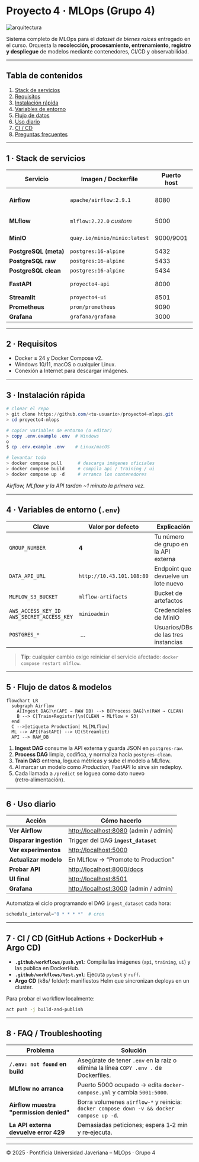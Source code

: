 # Proyecto 4 · MLOps (Grupo 4)

![arquitectura](docs/architecture.svg)

Sistema completo de MLOps para el *dataset de bienes raíces* entregado en el curso.  Orquesta la **recolección, procesamiento, entrenamiento, registro y despliegue** de modelos mediante contenedores, CI/CD y observabilidad.

---

## Tabla de contenidos

1. [Stack de servicios](#stack)
2. [Requisitos](#requisitos)
3. [Instalación rápida](#instalacion)
4. [Variables de entorno](#env)
5. [Flujo de datos](#flujo)
6. [Uso diario](#uso)
7. [CI / CD](#cicd)
8. [Preguntas frecuentes](#faq)

---

<a id="stack"></a>

## 1 · Stack de servicios

| Servicio              | Imagen / Dockerfile          | Puerto host | Descripción                                      |
| --------------------- | ---------------------------- | ----------- | ------------------------------------------------ |
| **Airflow**           | `apache/airflow:2.9.1`       | 8080        | Orquestador de *DAGs* de ingestión/entrenamiento |
| **MLflow**            | `mlflow:2.22.0` *custom*     | 5000        | Tracking & Model Registry                        |
| **MinIO**             | `quay.io/minio/minio:latest` | 9000/9001   | S3 compatible – artefactos de MLflow             |
| **PostgreSQL (meta)** | `postgres:16-alpine`         | 5432        | Metadatos de MLflow                              |
| **PostgreSQL raw**    | `postgres:16-alpine`         | 5433        | Datos crudos                                     |
| **PostgreSQL clean**  | `postgres:16-alpine`         | 5434        | Datos limpios                                    |
| **FastAPI**           | `proyecto4-api`              | 8000        | Infiere con el último modelo *Production*        |
| **Streamlit**         | `proyecto4-ui`               | 8501        | UI para usuarios finales                         |
| **Prometheus**        | `prom/prometheus`            | 9090        | Métricas                                         |
| **Grafana**           | `grafana/grafana`            | 3000        | Dashboards                                       |

---

<a id="requisitos"></a>

## 2 · Requisitos

* Docker ≥ 24 y Docker Compose v2.
* Windows 10/11, macOS o cualquier Linux.
* Conexión a Internet para descargar imágenes.

---

<a id="instalacion"></a>

## 3 · Instalación rápida

```powershell
# clonar el repo
> git clone https://github.com/<tu‑usuario>/proyecto4-mlops.git
> cd proyecto4-mlops

# copiar variables de entorno (o editar)
> copy .env.example .env  # Windows
o
$ cp .env.example .env    # Linux/macOS

# levantar todo
> docker compose pull      # descarga imágenes oficiales
> docker compose build     # compila api / training / ui
> docker compose up -d     # arranca los contenedores
```

*Airflow, MLflow y la API tardan \~1 minuto la primera vez.*

---

<a id="env"></a>

## 4 · Variables de entorno (`.env`)

| Clave                                          | Valor por defecto         | Explicación                          |
| ---------------------------------------------- | ------------------------- | ------------------------------------ |
| `GROUP_NUMBER`                                 | **4**                     | Tu número de grupo en la API externa |
| `DATA_API_URL`                                 | `http://10.43.101.108:80` | Endpoint que devuelve un lote nuevo  |
| `MLFLOW_S3_BUCKET`                             | `mlflow-artifacts`        | Bucket de artefactos                 |
| `AWS_ACCESS_KEY_ID`<br>`AWS_SECRET_ACCESS_KEY` | `minioadmin`              | Credenciales de MinIO                |
| `POSTGRES_*`                                   |  …                        | Usuarios/DBs de las tres instancias  |

> **Tip:** cualquier cambio exige reiniciar el servicio afectado: `docker compose restart mlflow`.

---

<a id="flujo"></a>

## 5 · Flujo de datos & modelos

```mermaid
flowchart LR
  subgraph Airflow
    A[Ingest DAG]\n(API → RAW DB) --> B[Process DAG]\n(RAW → CLEAN)
    B --> C[Train+Register]\n(CLEAN → MLflow + S3)
  end
  C -->|etiqueta Production| ML[MLflow]
  ML --> API(FastAPI) --> UI(Streamlit)
  API --> RAW_DB
```

1. **Ingest DAG** consume la API externa y guarda JSON en `postgres-raw`.
2. **Process DAG** limpia, codifica, y normaliza hacia `postgres-clean`.
3. **Train DAG** entrena, loguea métricas y sube el modelo a MLflow.
4. Al marcar un modelo como *Production*, FastAPI lo sirve sin redeploy.
5. Cada llamada a `/predict` se loguea como dato nuevo (retro‑alimentación).

---

<a id="uso"></a>

## 6 · Uso diario

| Acción                 | Cómo hacerlo                                                   |
| ---------------------- | -------------------------------------------------------------- |
| **Ver Airflow**        | [http://localhost:8080](http://localhost:8080) (admin / admin) |
| **Disparar ingestión** | Trigger del DAG **`ingest_dataset`**                           |
| **Ver experimentos**   | [http://localhost:5000](http://localhost:5000)                 |
| **Actualizar modelo**  | En MLflow → “Promote to Production”                            |
| **Probar API**         | [http://localhost:8000/docs](http://localhost:8000/docs)       |
| **UI final**           | [http://localhost:8501](http://localhost:8501)                 |
| **Grafana**            | [http://localhost:3000](http://localhost:3000) (admin / admin) |

Automatiza el ciclo programando el DAG `ingest_dataset` cada hora:

```python
schedule_interval="0 * * * *"  # cron
```

---

<a id="cicd"></a>

## 7 · CI / CD (GitHub Actions + DockerHub + Argo CD)

* **`.github/workflows/push.yml`**: Compila las imágenes (`api`, `training`, `ui`) y las publica en DockerHub.
* **`.github/workflows/test.yml`**: Ejecuta `pytest` y `ruff`.
* **Argo CD** (k8s/ folder): manifiestos Helm que sincronizan deploys en un cluster.

Para probar el workflow localmente:

```bash
act push -j build-and-publish
```

---

<a id="faq"></a>

## 8 · FAQ / Troubleshooting

| Problema                                | Solución                                                                                  |
| --------------------------------------- | ----------------------------------------------------------------------------------------- |
| **`/.env: not found` en build**         | Asegúrate de tener `.env` en la raíz o elimina la línea `COPY .env .` de Dockerfiles.     |
| **MLflow no arranca**                   | Puerto 5000 ocupado → edita `docker-compose.yml` y cambia `5001:5000`.                    |
| **Airflow muestra "permission denied"** | Borra volumenes `airflow-*` y reinicia: `docker compose down -v && docker compose up -d`. |
| **La API externa devuelve error 429**   | Demasiadas peticiones; espera 1‑2 min y re‑ejecuta.                                       |

---

© 2025 · Pontificia Universidad Javeriana – MLOps · Grupo 4
